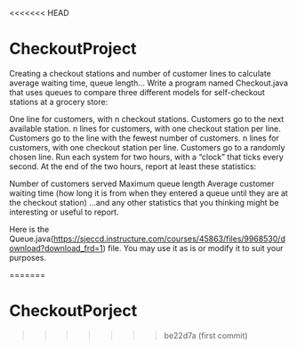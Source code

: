 <<<<<<< HEAD
# CheckoutProject
Creating a checkout stations and number of customer lines to calculate average waiting time, queue length...
Write a program named Checkout.java that uses queues to compare three different models for self-checkout stations at a grocery store:

One line for customers, with n checkout stations. Customers go to the next available station.
n lines for customers, with one checkout station per line. Customers go to the line with the fewest number of customers.
n lines for customers, with one checkout station per line. Customers go to a randomly chosen line.
Run each system for two hours, with a “clock” that ticks every second. At the end of the two hours, report at least these statistics:

Number of customers served
Maximum queue length
Average customer waiting time (how long it is from when they entered a queue until they are at the checkout station)
...and any other statistics that you thinking might be interesting or useful to report.

Here is the Queue.java(https://sjeccd.instructure.com/courses/45863/files/9968530/download?download_frd=1) file. You may use it as is or modify it to suit your purposes.

=======
# CheckoutPorject
>>>>>>> be22d7a (first commit)
